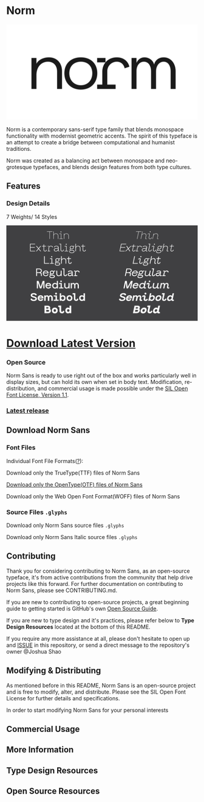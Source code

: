 # Norm

![Norm](images/1.jpg)

Norm is a contemporary sans-serif type family that blends monospace functionality with modernist geometric accents. The spirit of this typeface is an attempt to create a bridge between computational and humanist traditions.

Norm was created as a balancing act between monospace and neo-grotesque typefaces, and blends design features from both type cultures.

## Features

### Design Details

7 Weights/ 14 Styles

![Norm](images/2.jpg)

# [Download Latest Version](https://github.com/jckfa/norm-sans/archive/master.zip)


### Open Source

Norm Sans is ready to use right out of the box and works particularly well in display sizes, but can hold its own when set in body text. Modification, re-distribution, and commercial usage is made possible under the [SIL Open Font License, Version 1.1](https://opensource.org/licenses/OFL-1.1).

### [Latest release](https://github.com/jhuashao/norm-sans/releases)

## Download Norm Sans

### Font Files

Individual Font File Formats([?](https://creativemarket.com/blog/the-missing-guide-to-font-formats)):

Download only the TrueType(TTF) files of Norm Sans

[Download only the OpenType(OTF) files of Norm Sans](https://github.com/jhuashao/norm-sans/tree/master/fonts/OTF)

Download only the Web Open Font Format(WOFF) files of Norm Sans

### Source Files `.glyphs`

Download only Norm Sans source files `.glyphs`

Download only Norm Sans Italic source files `.glyphs`

## Contributing

Thank you for considering contributing to Norm Sans, as an open-source typeface, it's from active contributions from the community that help drive projects like this forward. For further documentation on contributing to Norm Sans, please see CONTRIBUTING.md.

If you are new to contributing to open-source projects, a great beginning guide to getting started is GitHub's own [Open Source Guide](https://opensource.guide/how-to-contribute/). 

If you are new to type design and it's practices, please refer below to **Type Design Resources** located at the bottom of this README. 

If you require any more assistance at all, please don't hesitate to open up and [ISSUE](https://github.com/jhuashao/norm-typeface/issues) in this repository, or send a direct message to the repository's owner @Joshua Shao


## Modifying & Distributing

As mentioned before in this README, Norm Sans is an open-source project and is free to modify, alter, and distribute. Please see the SIL Open Font License for further details and specifications.

In order to start modifying Norm Sans for your personal interests 

## Commercial Usage

## More Information

## Type Design Resources

## Open Source Resources
